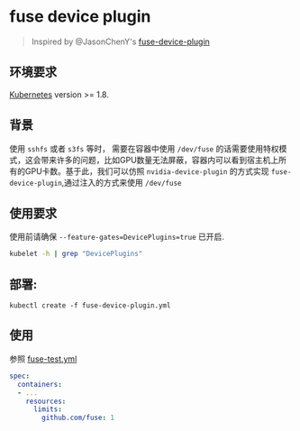 # fuse device plugin

> Inspired by @JasonChenY's [fuse-device-plugin](https://github.com/JasonChenY/fuse-device-plugin)
## 环境要求
[Kubernetes](https://github.com/kubernetes/community/blob/master/contributors/design-proposals/resource-management/device-plugin.md) version >= 1.8.

## 背景
使用 `sshfs` 或者 `s3fs` 等时， 需要在容器中使用 `/dev/fuse` 的话需要使用特权模式，这会带来许多的问题，比如GPU数量无法屏蔽，容器内可以看到宿主机上所有的GPU卡数。基于此，我们可以仿照 `nvidia-device-plugin` 的方式实现 `fuse-device-plugin`,通过注入的方式来使用 `/dev/fuse`

## 使用要求
使用前请确保 `--feature-gates=DevicePlugins=true` 已开启.
```bash
kubelet -h | grep "DevicePlugins"
```

## 部署:
```
kubectl create -f fuse-device-plugin.yml
```

## 使用
参照 [fuse-test.yml](fuse-test.yml)

```yaml
spec: 
  containers:
  - ...
    resources:
      limits:
        github.com/fuse: 1
```